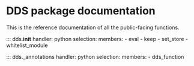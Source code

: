 # DDS package documentation

This is the reference documentation of all the public-facing functions.

::: dds.__init__
    handler: python
    selection:
      members:
        - eval
        - keep
        - set_store
        - whitelist_module

::: dds._annotations
    handler: python
    selection:
      members:
        - dds_function

